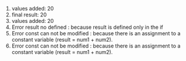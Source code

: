 1) values added:  20
2) final result:  20
3) values added:  20
4) Error result no defined : because result is defined only in the if 
5) Error const can not be modified : because there is an assignment to a constant variable (result = num1 + num2).
6) Error const can not be modified : because there is an assignment to a constant variable (result = num1 + num2).